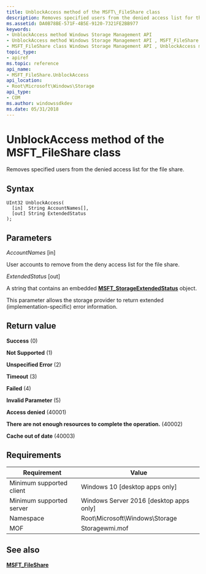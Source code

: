 ```yaml
---
title: UnblockAccess method of the MSFT\_FileShare class
description: Removes specified users from the denied access list for the file share.
ms.assetid: DA0B78BE-571F-4B5E-9120-7321FE2BB977
keywords:
- UnblockAccess method Windows Storage Management API
- UnblockAccess method Windows Storage Management API , MSFT_FileShare class
- MSFT_FileShare class Windows Storage Management API , UnblockAccess method
topic_type:
- apiref
ms.topic: reference
api_name:
- MSFT_FileShare.UnblockAccess
api_location:
- Root\Microsoft\Windows\Storage
api_type:
- COM
ms.author: windowssdkdev
ms.date: 05/31/2018
---
```


# UnblockAccess method of the MSFT\_FileShare class

Removes specified users from the denied access list for the file share.

## Syntax


```mof
UInt32 UnblockAccess(
  [in]  String AccountNames[],
  [out] String ExtendedStatus
);
```



## Parameters

 

*AccountNames* \[in\]
 

User accounts to remove from the deny access list for the file share.

 

*ExtendedStatus* \[out\]
 

A string that contains an embedded [**MSFT\_StorageExtendedStatus**](msft-storageextendedstatus.md) object.

This parameter allows the storage provider to return extended (implementation-specific) error information.

 

## Return value

 

**Success** (0)
 

**Not Supported** (1)
 

**Unspecified Error** (2)
 

**Timeout** (3)
 

**Failed** (4)
 

**Invalid Parameter** (5)
 

**Access denied** (40001)
 

**There are not enough resources to complete the operation.** (40002)
 

**Cache out of date** (40003)
 

## Requirements



| Requirement | Value |
|-------------------------------------|-------------------------------------------------------------------------------------------|
| Minimum supported client | Windows 10 \[desktop apps only\]                                               |
| Minimum supported server | Windows Server 2016 \[desktop apps only\]                                      |
| Namespace                | Root\\Microsoft\\Windows\\Storage                                              |
| MOF                      |  Storagewmi.mof  |



## See also

 

[**MSFT\_FileShare**](msft-fileshare.md)
 

 

 





